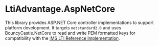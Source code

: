 # LtiAdvantage.AspNetCore

This library provides ASP.NET Core controller implementations to support platform development.
It targets `netstandard2.0` and uses BouncyCastle.NetCore to read and write PEM formatted keys
for compatibility with the [IMS LTI Reference Implementation](https://github.com/IMSGlobal/lti-reference-implementation).
